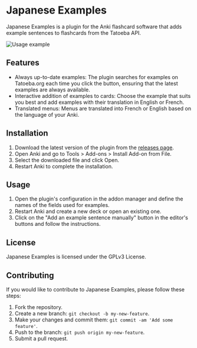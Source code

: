 # Japanese Examples

Japanese Examples is a plugin for the Anki flashcard software that adds example sentences to flashcards from the Tatoeba API.

![Usage example](https://github.com/kthys/anki-japanese-examples/assets/32138080/7f7e758b-48da-4c33-916a-8614f46c7c68)

## Features

- Always up-to-date examples: The plugin searches for examples on Tatoeba.org each time you click the button, ensuring that the latest examples are always available.
- Interactive addition of examples to cards: Choose the example that suits you best and add examples with their translation in English or French.
- Translated menus: Menus are translated into French or English based on the language of your Anki.

## Installation

1. Download the latest version of the plugin from the [releases page](https://github.com/kthys/anki-japanese-examples/releases).
2. Open Anki and go to Tools > Add-ons > Install Add-on from File.
3. Select the downloaded file and click Open.
4. Restart Anki to complete the installation.

## Usage

1. Open the plugin's configuration in the addon manager and define the names of the fields used for examples.
2. Restart Anki and create a new deck or open an existing one.
3. Click on the "Add an example sentence manually" button in the editor's buttons and follow the instructions.

## License

Japanese Examples is licensed under the GPLv3 License.

## Contributing

If you would like to contribute to Japanese Examples, please follow these steps:

1. Fork the repository.
2. Create a new branch: `git checkout -b my-new-feature`.
3. Make your changes and commit them: `git commit -am 'Add some feature'`.
4. Push to the branch: `git push origin my-new-feature`.
5. Submit a pull request.
